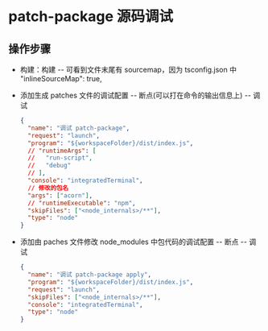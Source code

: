 <!--
 * @Description: 调试
 * @Author: lijin
 * @Date: 2023-08-08 13:40:41
 * @LastEditTime: 2023-08-08 14:15:00
 * @LastEditors:  
-->

# patch-package 源码调试

## 操作步骤

- 构建：构建 -- 可看到文件末尾有 sourcemap，因为 tsconfig.json 中
  "inlineSourceMap": true,
- 添加生成 patches 文件的调试配置 -- 断点(可以打在命令的输出信息上) -- 调试

  ```json
  {
    "name": "调试 patch-package",
    "request": "launch",
    "program": "${workspaceFolder}/dist/index.js",
    // "runtimeArgs": [
    //   "run-script",
    //   "debug"
    // ],
    "console": "integratedTerminal",
    // 修改的包名
    "args": ["acorn"],
    // "runtimeExecutable": "npm",
    "skipFiles": ["<node_internals>/**"],
    "type": "node"
  }
  ```

- 添加由 paches 文件修改 node_modules 中包代码的调试配置 -- 断点 -- 调试
  ```json
  {
    "name": "调试 patch-package apply",
    "program": "${workspaceFolder}/dist/index.js",
    "request": "launch",
    "skipFiles": ["<node_internals>/**"],
    "console": "integratedTerminal",
    "type": "node"
  }
  ```
